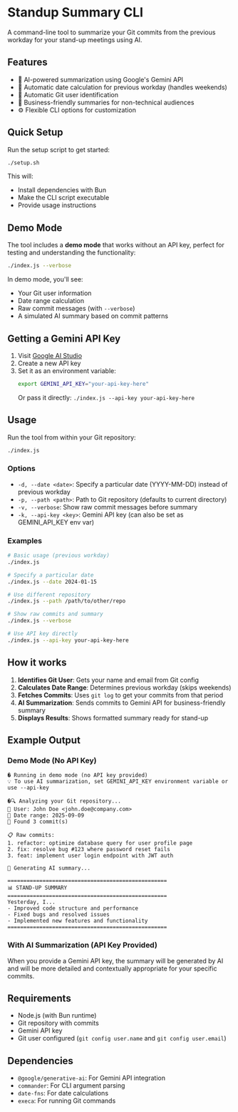 # Standup Summary CLI

A command-line tool to summarize your Git commits from the previous workday for your stand-up meetings using AI.

## Features

- 🤖 AI-powered summarization using Google's Gemini API
- 📅 Automatic date calculation for previous workday (handles weekends)
- 👤 Automatic Git user identification
- 🎯 Business-friendly summaries for non-technical audiences
- ⚙️ Flexible CLI options for customization

## Quick Setup

Run the setup script to get started:

```bash
./setup.sh
```

This will:

- Install dependencies with Bun
- Make the CLI script executable
- Provide usage instructions

## Demo Mode

The tool includes a **demo mode** that works without an API key, perfect for testing and understanding the functionality:

```bash
./index.js --verbose
```

In demo mode, you'll see:

- Your Git user information
- Date range calculation
- Raw commit messages (with `--verbose`)
- A simulated AI summary based on commit patterns

## Getting a Gemini API Key

1. Visit [Google AI Studio](https://makersuite.google.com/app/apikey)
2. Create a new API key
3. Set it as an environment variable:
   ```bash
   export GEMINI_API_KEY="your-api-key-here"
   ```
   Or pass it directly: `./index.js --api-key your-api-key-here`

## Usage

Run the tool from within your Git repository:

```bash
./index.js
```

### Options

- `-d, --date <date>`: Specify a particular date (YYYY-MM-DD) instead of previous workday
- `-p, --path <path>`: Path to Git repository (defaults to current directory)
- `-v, --verbose`: Show raw commit messages before summary
- `-k, --api-key <key>`: Gemini API key (can also be set as GEMINI_API_KEY env var)

### Examples

```bash
# Basic usage (previous workday)
./index.js

# Specify a particular date
./index.js --date 2024-01-15

# Use different repository
./index.js --path /path/to/other/repo

# Show raw commits and summary
./index.js --verbose

# Use API key directly
./index.js --api-key your-api-key-here
```

## How it works

1. **Identifies Git User**: Gets your name and email from Git config
2. **Calculates Date Range**: Determines previous workday (skips weekends)
3. **Fetches Commits**: Uses `git log` to get your commits from that period
4. **AI Summarization**: Sends commits to Gemini API for business-friendly summary
5. **Displays Results**: Shows formatted summary ready for stand-up

## Example Output

### Demo Mode (No API Key)

```
� Running in demo mode (no API key provided)
💡 To use AI summarization, set GEMINI_API_KEY environment variable or use --api-key

�🔍 Analyzing your Git repository...
👤 User: John Doe <john.doe@company.com>
📅 Date range: 2025-09-09
📝 Found 3 commit(s)

📋 Raw commits:
1. refactor: optimize database query for user profile page
2. fix: resolve bug #123 where password reset fails
3. feat: implement user login endpoint with JWT auth

🤖 Generating AI summary...

==================================================
📊 STAND-UP SUMMARY
==================================================
Yesterday, I...
- Improved code structure and performance
- Fixed bugs and resolved issues
- Implemented new features and functionality
==================================================
```

### With AI Summarization (API Key Provided)

When you provide a Gemini API key, the summary will be generated by AI and will be more detailed and contextually appropriate for your specific commits.

## Requirements

- Node.js (with Bun runtime)
- Git repository with commits
- Gemini API key
- Git user configured (`git config user.name` and `git config user.email`)

## Dependencies

- `@google/generative-ai`: For Gemini API integration
- `commander`: For CLI argument parsing
- `date-fns`: For date calculations
- `execa`: For running Git commands
